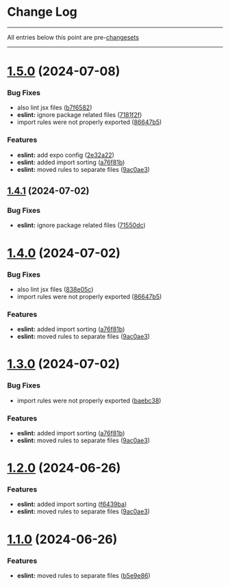 # Change Log

---

All entries below this point are pre-[changesets](https://github.com/changesets/changesets)

---

# [1.5.0](https://github.com/IGNE-Agency/code-consistency/compare/@igne-agency/eslint-config-igne@1.0.0...@igne-agency/eslint-config-igne@1.5.0) (2024-07-08)

### Bug Fixes

- also lint jsx files ([b7f6582](https://github.com/IGNE-Agency/code-consistency/commit/b7f658209b76189b8ce84c4dddce9f14c436d005))
- **eslint:** ignore package related files ([7181f2f](https://github.com/IGNE-Agency/code-consistency/commit/7181f2f63a04862be1cc012cb686947205dfb428))
- import rules were not properly exported ([86647b5](https://github.com/IGNE-Agency/code-consistency/commit/86647b5ae22f013036549ae02aabeeb2b48f797b))

### Features

- **eslint:** add expo config ([2e32a22](https://github.com/IGNE-Agency/code-consistency/commit/2e32a22e3f0a1e1bc7abd3c503d567562258a5b9))
- **eslint:** added import sorting ([a76f81b](https://github.com/IGNE-Agency/code-consistency/commit/a76f81b12f16d5a1712557a6958f5a0905d45e80))
- **eslint:** moved rules to separate files ([9ac0ae3](https://github.com/IGNE-Agency/code-consistency/commit/9ac0ae304b5c59f6ed5279632f6f8cd8333d8eaa))

## [1.4.1](https://github.com/IGNE-Agency/code-consistency/compare/@igne-agency/eslint-config-igne@1.4.0...@igne-agency/eslint-config-igne@1.4.1) (2024-07-02)

### Bug Fixes

- **eslint:** ignore package related files ([71550dc](https://github.com/IGNE-Agency/code-consistency/commit/71550dcb19fa7f1cea2cd4f87bde619c6097461f))

# [1.4.0](https://github.com/IGNE-Agency/code-consistency/compare/@igne-agency/eslint-config-igne@1.0.0...@igne-agency/eslint-config-igne@1.4.0) (2024-07-02)

### Bug Fixes

- also lint jsx files ([838e05c](https://github.com/IGNE-Agency/code-consistency/commit/838e05c17a77d703584e25af4fca4d7050e4d63d))
- import rules were not properly exported ([86647b5](https://github.com/IGNE-Agency/code-consistency/commit/86647b5ae22f013036549ae02aabeeb2b48f797b))

### Features

- **eslint:** added import sorting ([a76f81b](https://github.com/IGNE-Agency/code-consistency/commit/a76f81b12f16d5a1712557a6958f5a0905d45e80))
- **eslint:** moved rules to separate files ([9ac0ae3](https://github.com/IGNE-Agency/code-consistency/commit/9ac0ae304b5c59f6ed5279632f6f8cd8333d8eaa))

# [1.3.0](https://github.com/IGNE-Agency/code-consistency/compare/@igne-agency/eslint-config-igne@1.0.0...@igne-agency/eslint-config-igne@1.3.0) (2024-07-02)

### Bug Fixes

- import rules were not properly exported ([baebc38](https://github.com/IGNE-Agency/code-consistency/commit/baebc385d7a17e65949cccd990b2e19d8507abec))

### Features

- **eslint:** added import sorting ([a76f81b](https://github.com/IGNE-Agency/code-consistency/commit/a76f81b12f16d5a1712557a6958f5a0905d45e80))
- **eslint:** moved rules to separate files ([9ac0ae3](https://github.com/IGNE-Agency/code-consistency/commit/9ac0ae304b5c59f6ed5279632f6f8cd8333d8eaa))

# [1.2.0](https://github.com/IGNE-Agency/code-consistency/compare/@igne-agency/eslint-config-igne@1.0.0...@igne-agency/eslint-config-igne@1.2.0) (2024-06-26)

### Features

- **eslint:** added import sorting ([f6439ba](https://github.com/IGNE-Agency/code-consistency/commit/f6439badd2fc33c0d3e92f16573f37804c8d4597))
- **eslint:** moved rules to separate files ([9ac0ae3](https://github.com/IGNE-Agency/code-consistency/commit/9ac0ae304b5c59f6ed5279632f6f8cd8333d8eaa))

# [1.1.0](https://github.com/IGNE-Agency/code-consistency/compare/@igne-agency/eslint-config-igne@1.0.0...@igne-agency/eslint-config-igne@1.1.0) (2024-06-26)

### Features

- **eslint:** moved rules to separate files ([b5e9e86](https://github.com/IGNE-Agency/code-consistency/commit/b5e9e862c3d324c2978ea19aeac3e09a423a6365))
